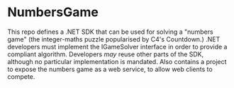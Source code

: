 # NumbersGame
This repo defines a .NET SDK that can be used for solving a "numbers game" (the integer-maths puzzle popularised by C4's Countdown.) .NET developers must implement the IGameSolver interface in order to provide a compliant algorithm. Developers _may_ reuse other parts of the SDK, although no particular implementation is mandated. Also contains a project to expose the numbers game as a web service, to allow web clients to compete.
